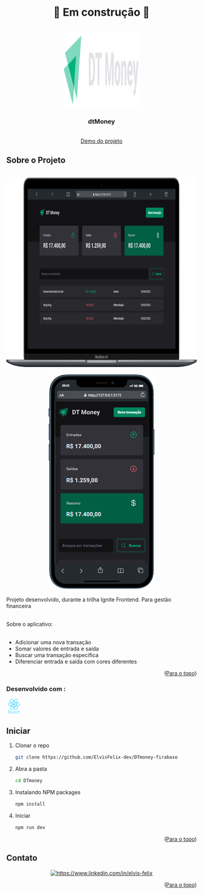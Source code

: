 <div align="center">
  <h1>🚧 Em construção 🚧</h1>
</div>

<br />
<div align="center" id='topo'>
  <a href="https://github.com/othneildrew/Best-README-Template">
    <img src="src/assets/imgLogo.svg" alt="Logo" width="200" height="200">
  </a>

  <h3 align="center">dtMoney</h3>

  <p align="center">
    <br />
    <a href="https://dtmoney-finance.netlify.app/">Demo do projeto</a>
  </p>
</div>



## Sobre o Projeto
<br />
<!--[![Screen Shot][product-screenshot]](/mobile.png)
[![Screen Shot][product-screenshot]](/pc.png)-->
<div align="center">
  <img src="pc.png" alt="Logo" width="873" height="501"><br />
  <br />
  <img src="mobile.png" alt="Logo" width="280" height="567">
</div>
<br />
Projeto desenvolvido, durante a trilha Ignite Frontend. Para gestão financeira <br />

<br />Sobre o aplicativo:<br />
<br />

- Adicionar uma nova transação
- Somar valores de entrada e saída
- Buscar uma transação específica
- Diferenciar entrada e saída com cores diferentes

<p align="right">(<a href="#topo">Para o topo</a>)</p>



### Desenvolvido com :

<a href="https://reactjs.org/" target="_blank" rel="noreferrer"> <img src="https://raw.githubusercontent.com/devicons/devicon/master/icons/react/react-original-wordmark.svg" alt="react" width="40" height="40"/> </a>



<!-- GETTING STARTED -->
## Iniciar

1. Clonar o repo
   ```sh
   git clone https://github.com/ElvisFelix-dev/DTmoney-firabase
   ```
2. Abra a pasta
   ```sh
   cd DTmoney
   
3. Instalando NPM packages
   ```sh
   npm install
   ```
   
4. Iniciar 
   ```sh
   npm run dev
   ```

<p align="right">(<a href="#topo">Para o topo</a>)</p>




<!-- CONTACT -->
## Contato

<p align="center"><a href="https://www.linkedin.com/in/elvis-felix" target="blank"><img align="center" src="https://raw.githubusercontent.com/rahuldkjain/github-profile-readme-generator/master/src/images/icons/Social/linked-in-alt.svg" alt="https://www.linkedin.com/in/elvis-felix" height="30" width="40" /></a></p>


<p align="right">(<a href="#topo">Para o topo</a>)</p>


